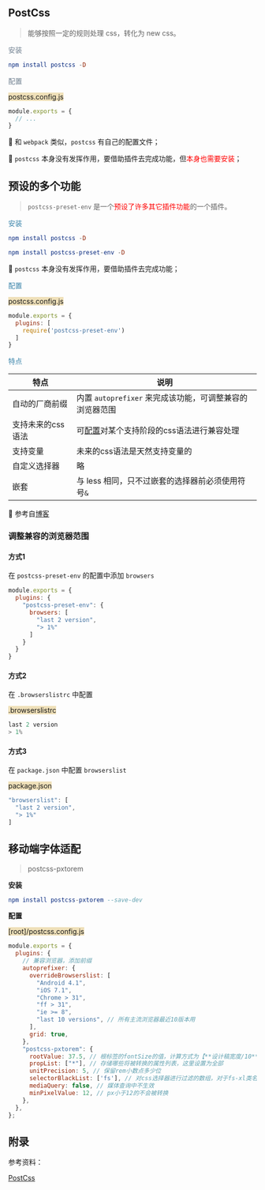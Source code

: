 ## PostCss

> 能够按照一定的规则处理 css，转化为 new css。

<span style="color: slategray">安装</span>

```elm
npm install postcss -D
```

<span style="color: slategray">配置</span>

<span style="background: #efe0b9">postcss.config.js</span>

```javascript
module.exports = {
  // ...
}
```

:ghost: 和 `webpack` 类似，`postcss` 有自己的配置文件；

:ghost: `postcss` 本身没有发挥作用，要借助插件去完成功能，但<span style="color: #ff0000">本身也需要安装</span>；



## 预设的多个功能

>  `postcss-preset-env` 是一个<span style="color: #ff0000">预设了许多其它插件功能</span>的一个插件。

<span style="color: #3a84aa">安装</span>

```elm
npm install postcss -D
```

```elm
npm install postcss-preset-env -D
```

:ghost: `postcss` 本身没有发挥作用，要借助插件去完成功能；

<span style="color: #3a84aa">配置</span>

<span style="background: #efe0b9">postcss.config.js</span>

```javascript
module.exports = {
  plugins: [
    require('postcss-preset-env')
  ]
}
```

<span style="color: #3a84aa">特点</span>

| 特点              | 说明                                                         |
| ----------------- | ------------------------------------------------------------ |
| 自动的厂商前缀    | 内置 `autoprefixer` 来完成该功能，可调整兼容的浏览器范围     |
| 支持未来的css语法 | 可[配置](https://blog.csdn.net/xun__xing/article/details/108290032)对某个支持阶段的css语法进行兼容处理 |
| 支持变量          | 未来的css语法是天然支持变量的                                |
| 自定义选择器      | 略                                                           |
| 嵌套              | 与 less 相同，只不过嵌套的选择器前必须使用符号`&`            |

:whale: 参考自[博客](https://blog.csdn.net/xun__xing/article/details/108290032)



### 调整兼容的浏览器范围

#### 方式1

在 `postcss-preset-env` 的配置中添加 `browsers`

```javascript
module.exports = {
  plugins: {
    "postcss-preset-env": {
      browsers: [
        "last 2 version",
        "> 1%"
      ]
    } 
  }
}
```

#### 方式2

在 `.browserslistrc` 中配置

<span style="background: #efe0b9">.browserslistrc</span>

```javascript
last 2 version
> 1%
```

#### 方式3

在 `package.json` 中配置 `browserslist`

<span style="background: #efe0b9">package.json</span>

```javascript
"browserslist": [
  "last 2 version",
  "> 1%"
]
```



## 移动端字体适配

> postcss-pxtorem

**安装**

```elm
npm install postcss-pxtorem --save-dev
```

**配置**

<span style="background: #efe0b9">[root]/postcss.config.js</span>

```javascript
module.exports = {
  plugins: {
    // 兼容浏览器，添加前缀
    autoprefixer: {
      overrideBrowserslist: [
        "Android 4.1",
        "iOS 7.1",
        "Chrome > 31",
        "ff > 31",
        "ie >= 8",
        "last 10 versions", // 所有主流浏览器最近10版本用
      ],
      grid: true,
    },
    "postcss-pxtorem": {
      rootValue: 37.5, // 根标签的fontSize的值，计算方式为【**设计稿宽度/10**】
      propList: ["*"], // 存储哪些将被转换的属性列表，这里设置为全部
      unitPrecision: 5, // 保留rem小数点多少位
      selectorBlackList: ['fs'], // 对css选择器进行过滤的数组，对于fs-xl类名，有关px的样式将不被转换
      mediaQuery: false, // 媒体查询中不生效
      minPixelValue: 12, // px小于12的不会被转换
    },
  },
};
```



## 附录

参考资料：

[PostCss](https://blog.csdn.net/xun__xing/article/details/108290032)
